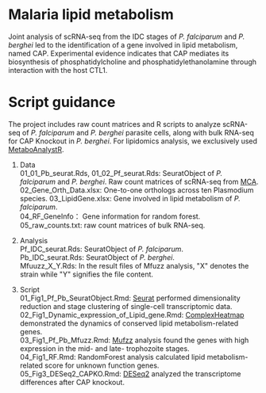 # Malaria lipid metabolism

Joint analysis of scRNA-seq from the IDC stages of <I>P. falciparum</I> and <I>P. berghei</I> led to the identification of a gene involved in lipid metabolism, named CAP. Experimental evidence indicates that CAP mediates its biosynthesis of phosphatidylcholine and phosphatidylethanolamine through interaction with the host CTL1.

# Script guidance

The project includes raw count matrices and R scripts to analyze scRNA-seq of <I>P. falciparum</I> and <I>P. berghei</I> parasite cells, along with bulk RNA-seq for CAP Knockout in <I>P. berghei</I>. For lipidomics analysis, we exclusively used [MetaboAnalystR](https://www.metaboanalyst.ca/docs/RTutorial.xhtml).

1) Data   
   01_01_Pb_seurat.Rds, 01_02_Pf_seurat.Rds: SeuratObject of <I>P. falciparum</I> and <I>P. berghei</I>. Raw count matrices of scRNA-seq from [MCA](https://www.malariacellatlas.org).  
   02_Gene_Orth_Data.xlsx: One-to-one orthologs across ten Plasmodium species.
   03_LipidGene.xlsx: Gene involved in lipid metabolism of <I>P. falciparum</I>.  
   04_RF_GeneInfo： Gene information for random forest.  
   05_raw_counts.txt:  raw count matrices of bulk RNA-seq.
   
3) Analysis  
   Pf_IDC_seurat.Rds: SeuratObject of <I>P. falciparum</I>.  
   Pb_IDC_seurat.Rds: SeuratObject of <I>P. berghei</I>.  
   Mfuuzz_X_Y.Rds: In the result files of Mfuzz analysis, "X" denotes the strain while "Y" signifies the file content.
   
5) Script  
   01_Fig1_Pf_Pb_SeuratObject.Rmd: [Seurat](https://www.cell.com/cell/fulltext/S0092-8674(21)00583-3?_returnURL=https%3A%2F%2Flinkinghub.elsevier.com%2Fretrieve%2Fpii%2FS0092867421005833%3Fshowall%3Dtrue) performed dimensionality reduction and stage clustering of single-cell transcriptomic data.  
   02_Fig1_Dynamic_expression_of_Lipid_gene.Rmd: [ComplexHeatmap](https://academic.oup.com/bioinformatics/article/32/18/2847/1743594?login=false) demonstrated the dynamics of conserved lipid metabolism-related genes.  
   03_Fig1_Pf_Pb_Mfuzz.Rmd: [Mufzz](https://www.ncbi.nlm.nih.gov/pmc/articles/PMC2139991/) analysis found the genes with high expression in the mid- and late- trophozoite stages.  
   04_Fig1_RF.Rmd: RandomForest analysis calculated lipid metabolism-related score for unknown function genes.   
   05_Fig3_DESeq2_CAPKO.Rmd: [DESeq2](https://genomebiology.biomedcentral.com/articles/10.1186/s13059-014-0550-8) analyzed the transcriptome differences after CAP knockout.  
